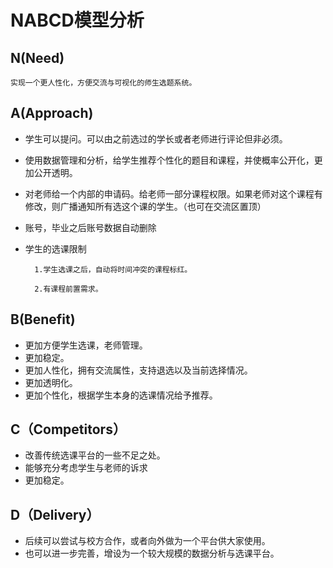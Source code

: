 # **NABCD模型分析**

## N(Need)
    实现一个更人性化，方便交流与可视化的师生选题系统。



## A(Approach)

* 学生可以提问。可以由之前选过的学长或者老师进行评论但非必须。

* 使用数据管理和分析，给学生推荐个性化的题目和课程，并使概率公开化，更加公开透明。

* 对老师给一个内部的申请码。给老师一部分课程权限。如果老师对这个课程有修改，则广播通知所有选这个课的学生。（也可在交流区置顶） 
* 账号，毕业之后账号数据自动删除

* 学生的选课限制

        1.学生选课之后，自动将时间冲突的课程标红。

        2.有课程前置需求。





## B(Benefit)
* 更加方便学生选课，老师管理。
* 更加稳定。
* 更加人性化，拥有交流属性，支持退选以及当前选择情况。
* 更加透明化。
* 更加个性化，根据学生本身的选课情况给予推荐。



 ## C（Competitors）
 * 改善传统选课平台的一些不足之处。
 * 能够充分考虑学生与老师的诉求
 * 更加稳定。



## D（Delivery）
* 后续可以尝试与校方合作，或者向外做为一个平台供大家使用。
* 也可以进一步完善，增设为一个较大规模的数据分析与选课平台。
